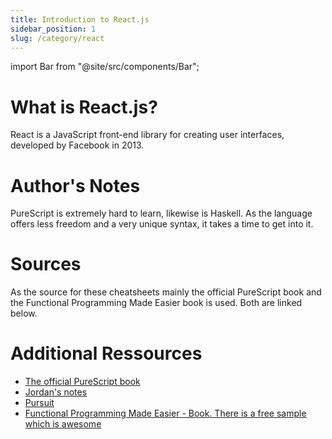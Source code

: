```yaml
---
title: Introduction to React.js
sidebar_position: 1
slug: /category/react
---
```


import Bar from "@site/src/components/Bar";

# What is React.js?

React is a JavaScript front-end library for creating user interfaces, developed by Facebook in 2013.

# Author's Notes

PureScript is extremely hard to learn, likewise is Haskell. As the language
offers less freedom and a very unique syntax, it takes a time to get into it.

# Sources

As the source for these cheatsheets mainly the official PureScript book and the
Functional Programming Made Easier book is used. Both are linked below.

# Additional Ressources

-  [The official PureScript book](https://book.purescript.org/)
-  [Jordan's notes](https://jordanmartinez.github.io/purescript-jordans-reference-site/Preface.html/)
-  [Pursuit](https://pursuit.purescript.org/)
-  [Functional Programming Made Easier - Book. There is a free sample which is awesome](https://leanpub.com/fp-made-easier/)
